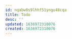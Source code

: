 ```yaml
---
id: nqabw0s9lhhf51yngu48cqa
title: Todo
desc: ''
updated: 1636972310076
created: 1636972310076
---
```


